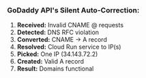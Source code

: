 ### GoDaddy API's Silent Auto-Correction:

1. **Received:** Invalid CNAME @ requests
2. **Detected:** DNS RFC violation
3. **Converted:** CNAME → A record
4. **Resolved:** Cloud Run service to IP(s)
5. **Picked:** One IP (34.143.72.2)
6. **Created:** Valid A record
7. **Result:** Domains functional
